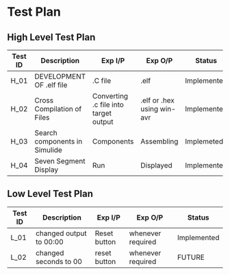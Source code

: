 # Test Plan
## High Level Test Plan

| Test ID| Description | Exp I/P | Exp O/P | Status |
| -------| ----------- | ------- | ------- | ------ |
| H_01 | DEVELOPMENT OF .elf file    | .C file | .elf| Implemented |
| H_02 | Cross Compilation of Files  | Converting .c file into target output | .elf or .hex using win-avr   | Implemented |
| H_03 | Search components in Simulide |  Components  | Assembling     | Implemeted  |
| H_04 | Seven Segment Display   |      Run     | Displayed     | Implemented |

## Low Level Test Plan

| Test ID| Description | Exp I/P | Exp O/P | Status |
| -------| ----------- | ------- | ------- | ------ |
| L_01 | changed output to 00:00  | Reset button | whenever required | Implemented |
| L_02 | changed seconds to 00| reset button | whenever required | FUTURE |
